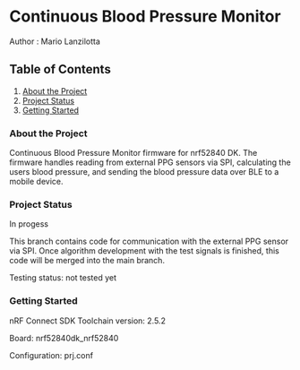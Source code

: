 # Continuous Blood Pressure Monitor
Author  : Mario Lanzilotta

## Table of Contents
1. [About the Project](#about-the-project)
2. [Project Status](#project-status)
3. [Getting Started](#getting-started)

### About the Project
Continuous Blood Pressure Monitor firmware for nrf52840 DK. The firmware handles reading from external PPG sensors via SPI, calculating the users blood pressure, and sending the blood pressure data over BLE to a mobile device.

### Project Status
In progess

This branch contains code for communication with the external PPG sensor via SPI. Once algorithm development with the 
test signals is finished, this code will be merged into the main branch. 

Testing status: not tested yet

### Getting Started
nRF Connect SDK Toolchain version: 2.5.2

Board: nrf52840dk_nrf52840

Configuration: prj.conf
